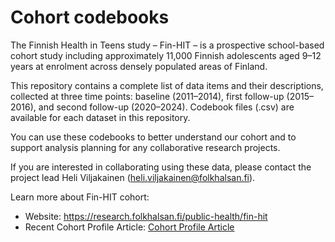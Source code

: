 # Cohort codebooks
The Finnish Health in Teens study – Fin-HIT – is a prospective school-based cohort study including approximately 11,000 Finnish adolescents aged 9–12 years at enrolment across densely populated areas of Finland.

This repository contains a complete list of data items and their descriptions, collected at three time points: baseline (2011–2014), first follow-up (2015–2016), and second follow-up (2020–2024). Codebook files (.csv) are available for each dataset in this repository.

You can use these codebooks to better understand our cohort and to support analysis planning for any collaborative research projects.

If you are interested in collaborating using these data, please contact the project lead Heli Viljakainen (heli.viljakainen@folkhalsan.fi).

Learn more about Fin-HIT cohort: 
- Website: https://research.folkhalsan.fi/public-health/fin-hit 
- Recent Cohort Profile Article: [Cohort Profile Article
](https://academic.oup.com/ije/article/54/2/dyaf025/8094764)

